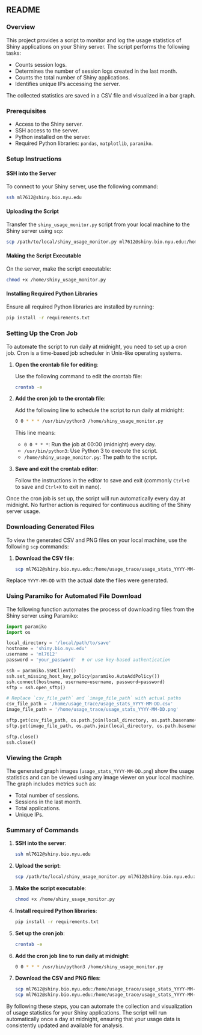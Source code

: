 ## README

### Overview

This project provides a script to monitor and log the usage statistics of Shiny applications on your Shiny server. The script performs the following tasks:
- Counts session logs.
- Determines the number of session logs created in the last month.
- Counts the total number of Shiny applications.
- Identifies unique IPs accessing the server.

The collected statistics are saved in a CSV file and visualized in a bar graph.

### Prerequisites

- Access to the Shiny server.
- SSH access to the server.
- Python installed on the server.
- Required Python libraries: `pandas`, `matplotlib`, `paramiko`.

### Setup Instructions

#### SSH into the Server

To connect to your Shiny server, use the following command:

```sh
ssh ml7612@shiny.bio.nyu.edu
```

#### Uploading the Script

Transfer the `shiny_usage_monitor.py` script from your local machine to the Shiny server using `scp`:

```sh
scp /path/to/local/shiny_usage_monitor.py ml7612@shiny.bio.nyu.edu:/home/shiny_usage_monitor.py
```

#### Making the Script Executable

On the server, make the script executable:

```sh
chmod +x /home/shiny_usage_monitor.py
```

#### Installing Required Python Libraries

Ensure all required Python libraries are installed by running:

```sh
pip install -r requirements.txt
```

### Setting Up the Cron Job

To automate the script to run daily at midnight, you need to set up a cron job. Cron is a time-based job scheduler in Unix-like operating systems. 

1. **Open the crontab file for editing**:

   Use the following command to edit the crontab file:

   ```sh
   crontab -e
   ```

2. **Add the cron job to the crontab file**:

   Add the following line to schedule the script to run daily at midnight:

   ```sh
   0 0 * * * /usr/bin/python3 /home/shiny_usage_monitor.py
   ```

   This line means:
   - `0 0 * * *`: Run the job at 00:00 (midnight) every day.
   - `/usr/bin/python3`: Use Python 3 to execute the script.
   - `/home/shiny_usage_monitor.py`: The path to the script.

3. **Save and exit the crontab editor**:

   Follow the instructions in the editor to save and exit (commonly `Ctrl+O` to save and `Ctrl+X` to exit in nano).

Once the cron job is set up, the script will run automatically every day at midnight. No further action is required for continuous auditing of the Shiny server usage.

### Downloading Generated Files

To view the generated CSV and PNG files on your local machine, use the following `scp` commands:

1. **Download the CSV file**:

   ```sh
   scp ml7612@shiny.bio.nyu.edu:/home/usage_trace/usage_stats_YYYY-MM-DD.csv /local/path/
   ```

Replace `YYYY-MM-DD` with the actual date the files were generated.

### Using Paramiko for Automated File Download

The following function automates the process of downloading files from the Shiny server using Paramiko:

```python
import paramiko
import os

local_directory = '/local/path/to/save'
hostname = 'shiny.bio.nyu.edu'
username = 'ml7612'
password = 'your_password'  # or use key-based authentication

ssh = paramiko.SSHClient()
ssh.set_missing_host_key_policy(paramiko.AutoAddPolicy())
ssh.connect(hostname, username=username, password=password)
sftp = ssh.open_sftp()

# Replace `csv_file_path` and `image_file_path` with actual paths
csv_file_path = '/home/usage_trace/usage_stats_YYYY-MM-DD.csv'
image_file_path = '/home/usage_trace/usage_stats_YYYY-MM-DD.png'

sftp.get(csv_file_path, os.path.join(local_directory, os.path.basename(csv_file_path)))
sftp.get(image_file_path, os.path.join(local_directory, os.path.basename(image_file_path)))

sftp.close()
ssh.close()
```

### Viewing the Graph

The generated graph images (`usage_stats_YYYY-MM-DD.png`) show the usage statistics and can be viewed using any image viewer on your local machine. The graph includes metrics such as:
- Total number of sessions.
- Sessions in the last month.
- Total applications.
- Unique IPs.

### Summary of Commands

1. **SSH into the server**:
   ```sh
   ssh ml7612@shiny.bio.nyu.edu
   ```

2. **Upload the script**:
   ```sh
   scp /path/to/local/shiny_usage_monitor.py ml7612@shiny.bio.nyu.edu:/home/shiny_usage_monitor.py
   ```

3. **Make the script executable**:
   ```sh
   chmod +x /home/shiny_usage_monitor.py
   ```

4. **Install required Python libraries**:
   ```sh
   pip install -r requirements.txt
   ```

5. **Set up the cron job**:
   ```sh
   crontab -e
   ```

6. **Add the cron job line to run daily at midnight**:
   ```sh
   0 0 * * * /usr/bin/python3 /home/shiny_usage_monitor.py
   ```

7. **Download the CSV and PNG files**:
   ```sh
   scp ml7612@shiny.bio.nyu.edu:/home/usage_trace/usage_stats_YYYY-MM-DD.csv /local/path/
   scp ml7612@shiny.bio.nyu.edu:/home/usage_trace/usage_stats_YYYY-MM-DD.png /local/path/
   ```

By following these steps, you can automate the collection and visualization of usage statistics for your Shiny applications. The script will run automatically once a day at midnight, ensuring that your usage data is consistently updated and available for analysis.